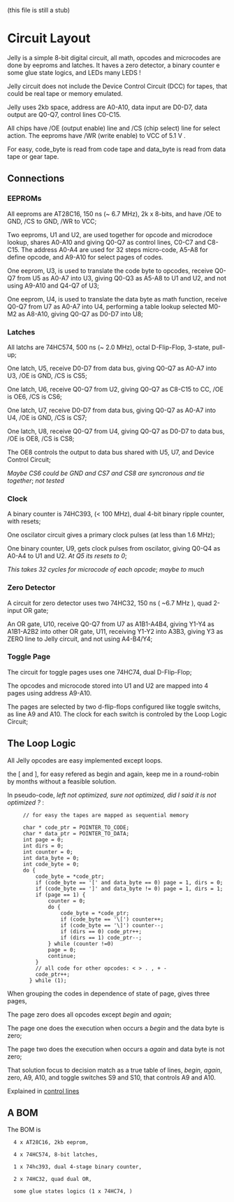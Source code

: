 (this file is still a stub)

# Circuit Layout

Jelly is a simple 8-bit digital circuit, all math, opcodes and microcodes are done by eeproms and latches. It haves a zero detector, a binary counter e some glue state logics, and LEDs many LEDS ! 

Jelly circuit does not include the Device Control Circuit (DCC) for tapes, that could be real tape or memory emulated.

Jelly uses 2kb space, address are A0-A10, data input are D0-D7, data output are Q0-Q7, control lines C0-C15. 

All chips have /OE (output enable) line and /CS (chip select) line for select action. The eeproms have /WR (write enable) to VCC of 5.1 V .

For easy, code_byte is read from code tape and data_byte is read from data tape or gear tape.

## Connections

### EEPROMs

All eeproms are AT28C16, 150 ns (~ 6.7 MHz), 2k x 8-bits, and have /OE to GND, /CS to GND, /WR to VCC;

Two eeproms, U1 and U2, are used together for opcode and microdoce lookup, shares A0-A10 and giving Q0-Q7 as control lines, C0-C7 and C8-C15. The address A0-A4 are used for 32 steps micro-code, A5-A8 for define opcode, and A9-A10 for select pages of codes.

One eeprom, U3, is used to translate the code byte to opcodes, receive Q0-Q7 from U5 as A0-A7 into U3, giving Q0-Q3 as A5-A8 to U1 and U2, and not using A9-A10 and Q4-Q7 of U3;

One eeprom, U4, is used to translate the data byte as math function, receive Q0-Q7 from U7 as A0-A7 into U4, performing a table lookup selected M0-M2 as A8-A10, giving Q0-Q7 as D0-D7 into U8;

### Latches

All latchs are 74HC574, 500 ns (~ 2.0 MHz), octal D-Flip-Flop, 3-state, pull-up;

One latch, U5, receive D0-D7 from data bus, giving Q0-Q7 as A0-A7 into U3, /OE is GND, /CS is CS5;

One latch, U6, receive Q0-Q7 from U2, giving Q0-Q7 as C8-C15 to CC, /OE is OE6, /CS is CS6;

One latch, U7, receive D0-D7 from data bus, giving Q0-Q7 as A0-A7 into U4, /OE is GND, /CS is CS7;

One latch, U8, receive Q0-Q7 from U4, giving Q0-Q7 as D0-D7 to data bus, /OE is OE8, /CS is CS8;

The OE8 controls the output to data bus shared with U5, U7, and Device Control Circuit;

_Maybe CS6 could be GND and CS7 and CS8 are syncronous and tie together_; *not tested*

### Clock 

A binary counter is 74HC393, (< 100 MHz), dual 4-bit binary ripple counter, with resets;

One oscilator circuit gives a primary clock pulses (at less than 1.6 MHz); 

One binary counter, U9, gets clock pulses from oscilator, giving Q0-Q4 as A0-A4 to U1 and U2. _At Q5 its resets to 0_;

_This takes 32 cycles for microcode of each opcode_; *maybe to much*

### Zero Detector

A circuit for zero detector uses two 74HC32, 150 ns ( ~6.7 MHz ), quad 2-input OR gate;

An OR gate, U10, receive Q0-Q7 from U7 as A1B1-A4B4, giving Y1-Y4 as A1B1-A2B2 into other OR gate, U11,
receiving Y1-Y2 into A3B3, giving Y3 as ZERO line to Jelly circuit, and not using A4-B4/Y4;

### Toggle Page

The circuit for toggle pages uses one 74HC74, dual D-Flip-Flop;

The opcodes and microcode stored into U1 and U2 are mapped into 4 pages using address A9-A10. 

The pages are selected by two d-flip-flops configured like toggle switchs, as line A9 and A10. The clock for each switch is controled by the Loop Logic Circuit;

## The Loop Logic

All Jelly opcodes are easy implemented except loops. 

the [ and ], for easy refered as begin and again, keep me in a round-robin by months without a feasible solution.

In pseudo-code, _left not optimized, sure not optimized, did I said it is not optimized ?_ :

         // for easy the tapes are mapped as sequential memory
         
         char * code_ptr = POINTER_TO_CODE;
         char * data_ptr = POINTER_TO_DATA;
         int page = 0;
         int dirs = 0;
         int counter = 0;
         int data_byte = 0;
         int code_byte = 0;
         do {
             code_byte = *code_ptr;
             if (code_byte == '[' and data_byte == 0) page = 1, dirs = 0;
             if (code_byte == ']' and data_byte != 0) page = 1, dirs = 1;
             if (page == 1) { 
                 counter = 0;
                 do {
                     code_byte = *code_ptr;
                     if (code_byte == '\[') counter++;
                     if (code_byte == '\]') counter--;
                     if (dirs == 0) code_ptr++;
                     if (dirs == 1) code_ptr--;
                 } while (counter !=0)
                 page = 0;
                 continue;
             }
             // all code for other opcodes: < > . , + -
             code_ptr++;
           } while (1);
         
When grouping the codes in dependence of state of page, gives three pages,  

The page zero does all opcodes except _begin_ and _again_; 

The page one does the execution when occurs a _begin_ and the data byte is zero; 

The page two does the execution when occurs a _again_ and data byte is not zero;

That solution focus to decision match as a true table of lines, _begin_, _again_, zero, A9, A10, and toggle switches S9 and S10, that controls A9 and A10.

Explained in [control lines](documents/LogicLoop.md)

## A BOM    

The BOM is

      4 x AT28C16, 2kb eeprom,

      4 x 74HC574, 8-bit latches, 
      
      1 x 74hc393, dual 4-stage binary counter,
      
      2 x 74HC32, quad dual OR, 
      
      some glue states logics (1 x 74HC74, )
